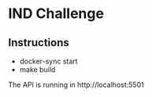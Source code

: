# IND Challenge

## Instructions

- docker-sync start
- make build

The API is running in http://localhost:5501